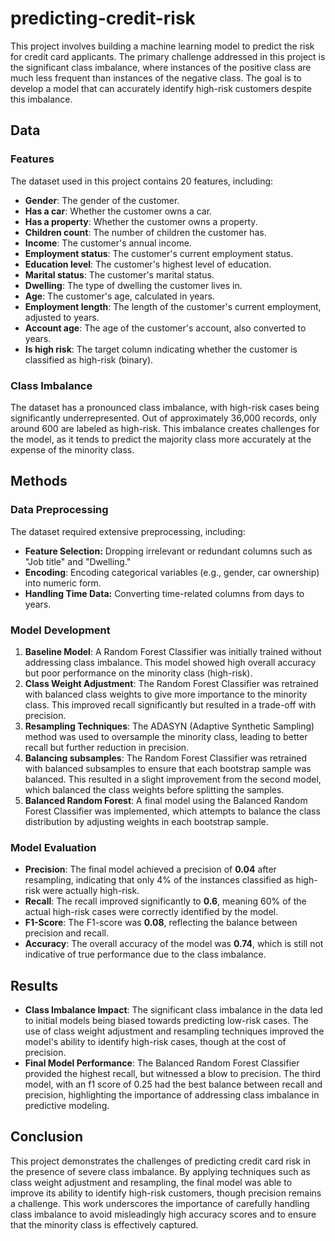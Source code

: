 # predicting-credit-risk
This project involves building a machine learning model to predict the risk for credit card applicants. The primary challenge addressed in this project is the significant class imbalance, where instances of the positive class are much less frequent than instances of the negative class. The goal is to develop a model that can accurately identify high-risk customers despite this imbalance.

## Data

### Features

The dataset used in this project contains 20 features, including:

- **Gender**: The gender of the customer.
- **Has a car**: Whether the customer owns a car.
- **Has a property**: Whether the customer owns a property.
- **Children count**: The number of children the customer has.
- **Income**: The customer's annual income.
- **Employment status**: The customer's current employment status.
- **Education level**: The customer's highest level of education.
- **Marital status**: The customer's marital status.
- **Dwelling**: The type of dwelling the customer lives in.
- **Age**: The customer's age, calculated in years.
- **Employment length**: The length of the customer's current employment, adjusted to years.
- **Account age**: The age of the customer's account, also converted to years.
- **Is high risk**: The target column indicating whether the customer is classified as high-risk (binary).

### Class Imbalance

The dataset has a pronounced class imbalance, with high-risk cases being significantly underrepresented. Out of approximately 36,000 records, only around 600 are labeled as high-risk. This imbalance creates challenges for the model, as it tends to predict the majority class more accurately at the expense of the minority class.

## Methods

### Data Preprocessing

The dataset required extensive preprocessing, including:

- **Feature Selection:** Dropping irrelevant or redundant columns such as "Job title" and "Dwelling."
- **Encoding**: Encoding categorical variables (e.g., gender, car ownership) into numeric form.
- **Handling Time Data:** Converting time-related columns from days to years.

### Model Development

1. **Baseline Model**: A Random Forest Classifier was initially trained without addressing class imbalance. This model showed high overall accuracy but poor performance on the minority class (high-risk).
2. **Class Weight Adjustment**: The Random Forest Classifier was retrained with balanced class weights to give more importance to the minority class. This improved recall significantly but resulted in a trade-off with precision.
3. **Resampling Techniques**: The ADASYN (Adaptive Synthetic Sampling) method was used to oversample the minority class, leading to better recall but further reduction in precision.
4. **Balancing subsamples**: The Random Forest Classifier was retrained with balanced subsamples to ensure that each bootstrap sample was balanced. This resulted in a slight improvement from the second model, which balanced the class weights before splitting the samples.
5. **Balanced Random Forest**: A final model using the Balanced Random Forest Classifier was implemented, which attempts to balance the class distribution by adjusting weights in each bootstrap sample.

### Model Evaluation

- **Precision**: The final model achieved a precision of **0.04** after resampling, indicating that  only 4% of the instances classified as high-risk were actually high-risk.
- **Recall**: The recall improved significantly to **0.6**, meaning 60% of the actual high-risk cases were correctly identified by the model.
- **F1-Score**: The F1-score was **0.08**, reflecting the balance between precision and recall.
- **Accuracy**: The overall accuracy of the model was **0.74**, which is still not indicative of true performance due to the class imbalance.

## Results

- **Class Imbalance Impact**: The significant class imbalance in the data led to initial models being biased towards predicting low-risk cases. The use of class weight adjustment and resampling techniques improved the model's ability to identify high-risk cases, though at the cost of precision.
- **Final Model Performance**: The Balanced Random Forest Classifier provided the highest recall, but witnessed a blow to precision. The third model, with an f1 score of 0.25 had the best balance between recall and precision, highlighting the importance of addressing class imbalance in predictive modeling.

## Conclusion

This project demonstrates the challenges of predicting credit card risk in the presence of severe class imbalance. By applying techniques such as class weight adjustment and resampling, the final model was able to improve its ability to identify high-risk customers, though precision remains a challenge. This work underscores the importance of carefully handling class imbalance to avoid misleadingly high accuracy scores and to ensure that the minority class is effectively captured.
